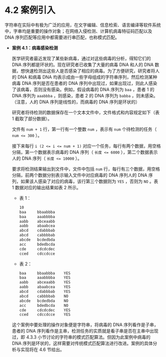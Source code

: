 # 4.2 案例引入
字符串在实际中有极为广泛的应用，在文字编辑、信息检索、语言编译等软件系统中，字串均是重要的操作对象；在网络入侵检测、计算机病毒特征码匹配以及 DNA 序列匹配等应用中都需要进行串匹配，也称模式匹配。

- **案例 4.1：病毒感染检测**
  
  医学研究者最近发现了某些新病毒，通过对这些病毒的分析，得知它们的 DNA 序列都是环状的。现在研究者已收集了大量的病毒 DNA 和人的 DNA 数据，想快速检测出这些人是否感染了相应的病毒。为了方便研究，研究者将人的 DNA 和病毒 DNA 均表示成由一些字母组成的字符串序列，然后检测某种病毒 DNA 序列是否在患者的 DNA 序列中出现过，如果出现过，则此人感染了该病毒，否则没有感染。例如，假设病毒的 DNA 序列为 `baa` ，患者 1 的 DNA 序列为 `aaabbba` ，则感染，患者 2 的 DNA 序列为 `babba` ，则未感染。（注意，人的 DNA 序列是线性的，而病毒的 DNA 序列是环状的）
  
  研究者将待检测的数据保存在一个文本文件中，文件格式和内容规定如下（表 1 截取了部分数据）。
  
  文件有 `num + 1` 行，第一行有一个整数 `num` ，表示有 `num` 个待检测的任务（ `num <= 300` ）。
  
  接下来每行 `i (2 <= i <= num + 1)` 对应一个任务，每行有两个数据，用空格分隔，第一个数据表示病毒的 DNA 序列（ `长度 <= 6000` ），第二个数据表示人的 DNA 序列（ `长度 <= 10000` ）。
  
  要求将检测结果输出到文件中，文件中包括 `num` 行，每行有三个数据，用空格分隔，前两个数据分别表示输入文件中对应病毒的 DNA 序列人的 DNA 序列，如果该人感染了对应的病毒，该行第三个数据则为 `YES` ，否则为 `NO` 。表 1 数据对应的输出结果如表 2 所示。
  
  - 表 1：
    ```txt
    10
    baa     bbaabbba
    baa     aaabbbba
    aabb    abceaabb
    aabb    abaabcea
    abcd    cdabbbab
    abcd    cabbbbab
    abcde   bcdedbda
    acc     bdedbcda
    cde     cdcdcdec
    cced    cdccdcce
    ```
  
  - 表 2：
    ```txt
    baa     bbaabbba    YES
    baa     aaabbbba    YES
    aabb    abceaabb    YES
    aabb    abaabcea    YES
    abcd    cdabbbab    YES
    abcd    cabbbbab    NO
    abcde   bcdedbda    NO
    acc     bdedbcda    NO
    cde     cdcdcdec    YES
    cced    cdccdcce    YES
    ```
  
  这个案例中要处理的操作对象便是字符串，将病毒的 DNA 序列看作是子串，患者的 DNA 序列看作是主串，检测任务的实质就是看子串是否在主串中出现过，即 4.3.3 小节讨论的字符串的模式匹配算法。但因为此案例中病毒的 DNA 序列是环状的，这样需要对传统模式匹配算法进行改进。案例的具体分析与实现将在 4.6 节给出。